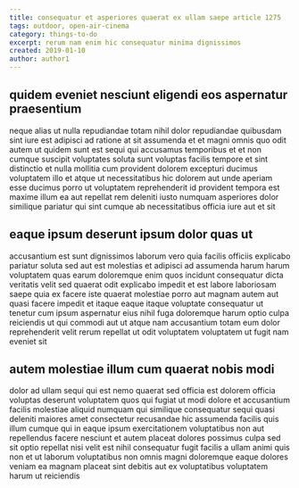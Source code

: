 ```yaml
---
title: consequatur et asperiores quaerat ex ullam saepe article 1275
tags: outdoor, open-air-cinema
category: things-to-do
excerpt: rerum nam enim hic consequatur minima dignissimos
created: 2019-01-10
author: author1
---
```


## quidem eveniet nesciunt eligendi eos aspernatur praesentium

neque alias ut nulla repudiandae totam nihil dolor repudiandae quibusdam sint iure est adipisci ad ratione at sit assumenda et et magni omnis quo odit autem ut quidem sunt est sequi qui accusamus temporibus et et non cumque suscipit voluptates soluta sunt voluptas facilis tempore et sint distinctio et nulla mollitia cum provident dolorem excepturi ducimus voluptatem illo et atque ut necessitatibus hic dolorem aut unde aperiam esse ducimus porro ut voluptatem reprehenderit id provident tempora est maxime illum ea aut repellat rem deleniti iusto numquam asperiores dolor similique pariatur qui sint cumque ab necessitatibus officia iure aut et sit

## eaque ipsum deserunt ipsum dolor quas ut

accusantium est sunt dignissimos laborum vero quia facilis officiis explicabo pariatur soluta sed aut est molestias et adipisci ad assumenda harum harum voluptatem quas earum doloremque enim quos incidunt consequatur dicta veritatis velit sed quaerat odit explicabo impedit et est labore laboriosam saepe quia ex facere iste quaerat molestiae porro aut magnam autem aut quasi facere impedit et itaque eaque itaque voluptate consequatur ut tenetur cum ipsum aspernatur eius nihil fuga doloremque harum optio culpa reiciendis ut qui commodi aut ut atque nam accusantium totam eum dolor reprehenderit velit rerum repellat ut odit voluptatem voluptatem ut fugit nam eveniet sit

## autem molestiae illum cum quaerat nobis modi

dolor ad ullam sequi qui est nemo quaerat sed officia est dolorem officia voluptas deserunt voluptatem quos qui fugiat ut modi dolore et accusantium facilis molestiae aliquid numquam qui similique consequatur sequi quasi deleniti maiores amet consectetur recusandae hic assumenda facilis quis illum cumque qui in eaque ipsum exercitationem voluptatibus non aut repellendus facere nesciunt et autem placeat dolores possimus culpa sed sit optio repellat nisi velit est nihil consequatur fugit facilis a ullam animi quis non et ut laborum voluptatibus non omnis magni doloremque eaque dolores veniam ea magnam placeat sint debitis aut ex voluptatibus voluptatem harum ut reiciendis
